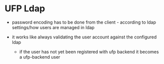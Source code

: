 # UFP Ldap


- password encoding has to be done from the client - according to ldap settings/how users are managed in ldap

- it works like always validating the user account against the configured ldap
	- if the user has not yet been registered with ufp backend it becomes a ufp-backend user
	
